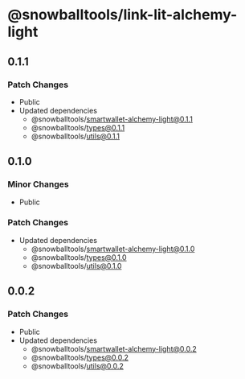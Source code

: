 # @snowballtools/link-lit-alchemy-light

## 0.1.1

### Patch Changes

- Public
- Updated dependencies
  - @snowballtools/smartwallet-alchemy-light@0.1.1
  - @snowballtools/types@0.1.1
  - @snowballtools/utils@0.1.1

## 0.1.0

### Minor Changes

- Public

### Patch Changes

- Updated dependencies
  - @snowballtools/smartwallet-alchemy-light@0.1.0
  - @snowballtools/types@0.1.0
  - @snowballtools/utils@0.1.0

## 0.0.2

### Patch Changes

- Public
- Updated dependencies
  - @snowballtools/smartwallet-alchemy-light@0.0.2
  - @snowballtools/types@0.0.2
  - @snowballtools/utils@0.0.2

